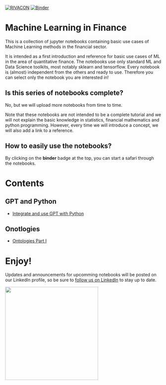 [![RIVACON](https://img.shields.io/badge/powered%20by-RIVACON-011B40.svg)](https://www.rivacon.com/en/)
[![Binder](https://mybinder.org/badge_logo.svg)](https://mybinder.org/v2/gh/RIVACON/RIVACON-ML/main)

# Machine Learning in Finance

This is a collection of jupyter notebooks containing basic use cases of Machine Learning methods in the financial sector.

It is intended as a first introduction and reference for basic use cases of ML in the area of quantitative finance. The notebooks use only standard ML and Data Science toolkits, most notably sklearn and tensorflow.
Every notebook is (almost) independent from the others and ready to use. Therefore you can select only the notebook you are interested in!

## Is this series of notebooks complete?

No, but we will upload more notebooks from time to time.

Note that these notebooks are not intended to be a complete tutorial and we will not explain the basic knowledge in statistics, financial mathematics and python programming.
However, every time we will introduce a concept, we will also add a link to a reference. 

## How to easily use the notebooks?

By clicking on the **binder** badge at the top, you can start a safari through the notebooks. 

# Contents

## GPT and Python

- [Integrate and use GPT with Python](GPT_and_Python/GPT_and_Python.ipynb)

## Onotlogies
- [Ontologies Part I](Ontologies/Ontologies_Part_I.ipynb)

# Enjoy!

Updates and announcements for upcomming notebooks will be posted on our LinkedIn profile, so be sure to [follow us on LinkedIn](https://de.linkedin.com/company/rivacon-gmbh) to stay up to date.

[<img src="images/logo.png" width='300px'>](https://www.rivacon.com/en/)
